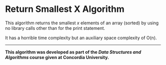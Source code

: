 # Return Smallest X Algorithm

This algorithm returns the smallest *x* elements of an array (sorted) by using no library calls other than for the print statement. 

It has a horrible time complexity but an auxiliary space complexity of O(n).

---

**This algorithm was developed as part of the *Data Structures and Algorithms* course given at Concordia University.**
